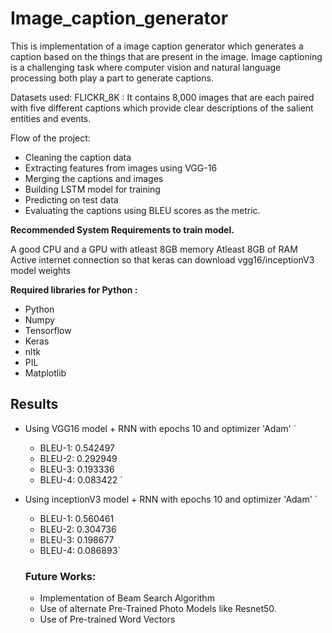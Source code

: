 # Image_caption_generator

This is implementation of a image caption generator which generates a caption based on the things that are present in the image. Image captioning is a challenging task where computer vision and natural language processing both play a part to generate captions.

Datasets used: FLICKR_8K : It contains 8,000 images that are each paired with five different captions which provide clear descriptions of the salient entities and events. 

Flow of the project:

- Cleaning the caption data
- Extracting features from images using VGG-16
- Merging the captions and images
- Building LSTM model for training
- Predicting on test data
- Evaluating the captions using BLEU scores as the metric.

**Recommended System Requirements to train model.**

A good CPU and a GPU with atleast 8GB memory
Atleast 8GB of RAM
Active internet connection so that keras can download vgg16/inceptionV3 model weights

**Required libraries for Python :**

- Python 
- Numpy 
- Tensorflow 
- Keras 
- nltk 
- PIL 
- Matplotlib 
    
## Results    
- Using VGG16 model + RNN with epochs 10 and optimizer 'Adam'
`
    - BLEU-1: 0.542497
    - BLEU-2: 0.292949
    - BLEU-3: 0.193336
    - BLEU-4: 0.083422
    `
- Using inceptionV3 model + RNN with epochs 10 and optimizer 'Adam'
`
    - BLEU-1: 0.560461
    - BLEU-2: 0.304736
    - BLEU-3: 0.198677
    - BLEU-4: 0.086893`
    
  ### Future Works:
  - Implementation of Beam Search Algorithm
  - Use of alternate Pre-Trained Photo Models like Resnet50.
  - Use of Pre-trained Word Vectors
